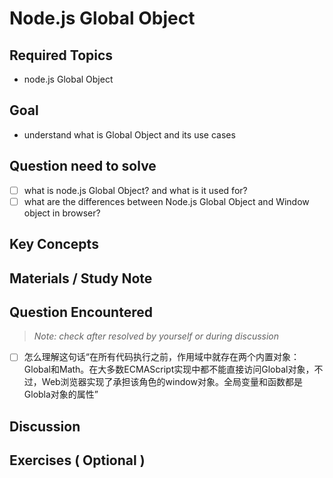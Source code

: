 # **Node.js Global Object**

## **Required Topics**

- node.js Global Object

## **Goal**

- understand what is Global Object and its use cases

## **Question need to solve**

- [ ] what is node.js Global Object? and what is it used for?
- [ ] what are the differences between Node.js Global Object and Window object in browser?

## **Key Concepts**


## **Materials / Study Note**


## **Question Encountered**

>*Note: check after resolved by yourself or during discussion*

- [ ] 怎么理解这句话“在所有代码执行之前，作用域中就存在两个内置对象：Global和Math。在大多数ECMAScript实现中都不能直接访问Global对象，不过，Web浏览器实现了承担该角色的window对象。全局变量和函数都是Globla对象的属性”


## **Discussion**


## **Exercises** ( Optional )
